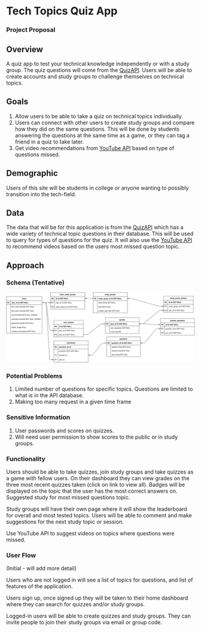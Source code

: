 # Tech Topics Quiz App

### Project Proposal

## Overview

A quiz app to test your technical knowledge independently or with a study group. The quiz questions will come from the [QuizAPI](https://quizapi.io/docs/1.0/overview). Users will be able to create accounts and study groups to challenge themselves on technical topics.

## Goals

1. Allow users to be able to take a quiz on technical topics individually.
2. Users can connect with other users to create study groups and compare how they did on the same questions. This will be done by students answering the questions at the same time as a game, or they can tag a friend in a quiz to take later.
3. Get video recommendations from [YouTube API](https://developers.google.com/youtube/v3) based on type of questions missed.

## Demographic

Users of this site will be students in college or anyone wanting to possibly transition into the tech-field.

## Data

The data that will be for this application is from the [QuizAPI](https://quizapi.io/docs/1.0/overview) which has a wide variety of technical topic questions in their database. This will be used to query for types of questions for the quiz. It will also use the [YouTube API](https://developers.google.com/youtube/v3) to recommend videos based on the users most missed question topic.

## Approach

### Schema (Tentative)

![alt text](Quiz_app_schema.drawio.svg)

### Potential Problems

1. Limited number of questions for specific topics. Questions are limited to what is in the API database.
2. Making too many request in a given time frame

### Sensitive Information

1. User passwords and scores on quizzes.
2. Will need user permission to show scores to the public or in study groups.

### Functionality

Users should be able to take quizzes, join study groups and take quizzes as a game with fellow users. On their dashboard they can view grades on the three most recent quizzes taken (click on link to view all). Badges will be displayed on the topic that the user has the most correct answers on. Suggested study for most missed questions topic.

Study groups will have their own page where it will show the leaderboard for overall and most tested topics. Users will be able to comment and make suggestions for the next study topic or session.

Use YouTube API to suggest videos on topics where questions were missed.

### User Flow

(Initial - will add more detail)

Users who are not logged in will see a list of topics for questions, and list of features of the application.

Users sign up, once signed up they will be taken to their home dashboard where they can search for quizzes and/or study groups.

Logged-in users will be able to create quizzes and study groups. They can invite people to join their study groups via email or group code.
